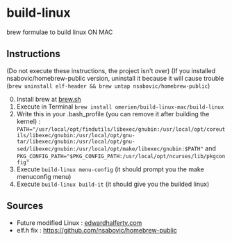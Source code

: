# build-linux
brew formulae to build linux ON MAC

## Instructions

(Do not execute these instructions, the project isn't over)
(If you installed nsabovic/homebrew-public version, uninstall it because it will cause trouble (`brew uninstall elf-header && brew untap nsabovic/homebrew-public`)

0. Install brew at [brew.sh](https://brew.sh)
1. Execute in Terminal `brew install omerien/build-linux-mac/build-linux`
2. Write this in your .bash_profile (you can remove it after building the kernel) : `PATH="/usr/local/opt/findutils/libexec/gnubin:/usr/local/opt/coreutils/libexec/gnubin:/usr/local/opt/gnu-tar/libexec/gnubin:/usr/local/opt/gnu-sed/libexec/gnubin:/usr/local/opt/make/libexec/gnubin:$PATH"` and `PKG_CONFIG_PATH="$PKG_CONFIG_PATH:/usr/local/opt/ncurses/lib/pkgconfig"`
3. Execute `build-linux menu-config` (it should prompt you the make menuconfig menu)
4. Execute `build-linux build-it` (it should give you the builded linux)

## Sources

- Future modified Linux : [edwardhalferty.com](https://edwardhalferty.com/2021/12/11/configuring-the-linux-kernel-from-macos/)
- elf.h fix : https://github.com/nsabovic/homebrew-public
